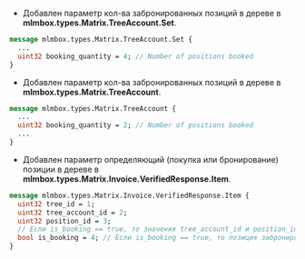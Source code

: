 - Добавлен параметр кол-ва забронированных позиций в дереве в **mlmbox.types.Matrix.TreeAccount.Set**.
```protobuf
message mlmbox.types.Matrix.TreeAccount.Set {
  ...
  uint32 booking_quantity = 4; // Number of positions booked
}
```
- Добавлен параметр кол-ва забронированных позиций в дереве в **mlmbox.types.Matrix.TreeAccount**.
```protobuf
message mlmbox.types.Matrix.TreeAccount {
  ...
  uint32 booking_quantity = 2; // Number of positions booked
  ...
}
```
- Добавлен параметр определяющий (покупка или бронирование) позиции в дереве в **mlmbox.types.Matrix.Invoice.VerifiedResponse.Item**.
```protobuf
message mlmbox.types.Matrix.Invoice.VerifiedResponse.Item {
  uint32 tree_id = 1;
  uint32 tree_account_id = 2;
  uint32 position_id = 3;
  // Если is_booking == true, то значения tree_account_id и position_id будут равны нулю.
  bool is_booking = 4; // Если is_booking == true, то позиция забронирована, иначе позиция куплена.
}
```